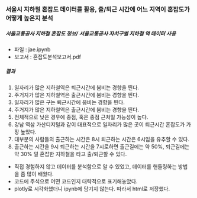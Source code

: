 ### 서울시 지하철 혼잡도 데이터를 활용, 출/퇴근 시간에 어느 지역이 혼잡도가 어떻게 높은지 분석

##### 서울교통공사 지하철 혼잡도 정보/ 서울교통공사 자치구별 지하철 역 데이터 사용

- 파일 : jae.ipynb
- 보고서 : 혼잡도분석보고서.pdf

##### 결과
1. 일자리가 많은 지하철역은 퇴근시간에 붐비는 경향을 띈다.
2. 주거지가 많은 지하철역은 출근시간에 붐비는 경향을 띈다.
3. 일자리가 많은 구는 퇴근시간에 붐비는 경향을 띈다.
4. 주거지가 많은 지하철역은 출근시간에 붐비는 경향을 띈다.
5. 전체적으로 낮은 경우에 종점, 혹은 종점 근처일 가능성이 높다.
6. 강남 역삼 가산디지털과 같이 대표적으로 일자리가 많은 곳이 퇴근시간 혼잡도가 가장 높았다.
7. 대부분의 사람들의 출근하는 시간은 8시 퇴근하는 시간은 6시임을 유추할 수 있다.
8. 출근하는 시간을 9시 퇴근하는 시간을 7시로하면 출근길에는 약 50%, 퇴근길에는 약 30% 덜 혼잡한 지하철을 타고 출/퇴근할 수 있다.

- 직접 경험하지 않고 데이터를 분석함으로 알 수 있었고, 데이터를 핸들링하는 방법을 좀 많이 배웠다.
- 코드에 주석으로 어떤 코드인지 대략적으로 표기해놓았다.
- plotly로 시각화했더니 ipynb에 담기지 않는다. 따라서 html로 저장했다.

